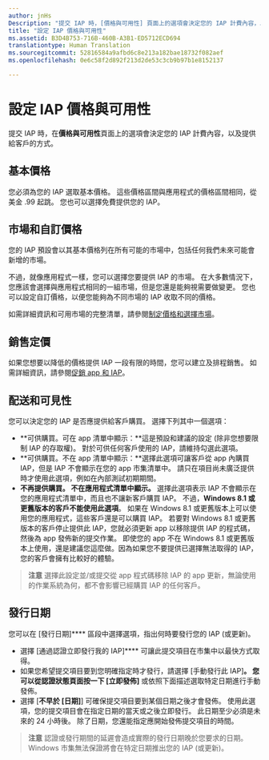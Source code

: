 ```yaml
---
author: jnHs
Description: "提交 IAP 時，[價格與可用性] 頁面上的選項會決定您的 IAP 計費內容，以及提供給客戶的方式。"
title: "設定 IAP 價格與可用性"
ms.assetid: B3D4B753-716B-460B-A3B1-ED5712ECD694
translationtype: Human Translation
ms.sourcegitcommit: 52816584a9afbd6c8e213a182bae18732f082aef
ms.openlocfilehash: 0e6c58f2d892f213d2de53c3cb9b97b1e8152137

---
```


# 設定 IAP 價格與可用性


提交 IAP 時，在**價格與可用性**頁面上的選項會決定您的 IAP 計費內容，以及提供給客戶的方式。

## 基本價格


您必須為您的 IAP 選取基本價格。 這些價格區間與應用程式的價格區間相同，從美金 .99 起跳。 您也可以選擇免費提供您的 IAP。

## 市場和自訂價格


您的 IAP 預設會以其基本價格列在所有可能的市場中，包括任何我們未來可能會新增的市場。

不過，就像應用程式一樣，您可以選擇您要提供 IAP 的市場。 在大多數情況下，您應該會選擇與應用程式相同的一組市場，但是您還是能夠視需要做變更。 您也可以設定自訂價格，以便您能夠為不同市場的 IAP 收取不同的價格。

如需詳細資訊和可用市場的完整清單，請參閱[制定價格和選擇市場](define-pricing-and-market-selection.md)。

## 銷售定價


如果您想要以降低的價格提供 IAP 一段有限的時間，您可以建立及排程銷售。 如需詳細資訊，請參閱[促銷 app 和 IAP](put-apps-and-iaps-on-sale.md)。

## 配送和可見性


您可以決定您的 IAP 是否應提供給客戶購買。 選擇下列其中一個選項：

-   **可供購買。可在 app 清單中顯示：**這是預設和建議的設定 (除非您想要限制 IAP 的存取權)。 對於可供任何客戶使用的 IAP，請維持勾選此選項。
-   **可供購買。不在 app 清單中顯示：**選擇此選項可讓客戶從 app 內購買 IAP，但是 IAP 不會顯示在您的 app 市集清單中。 請只在項目尚未廣泛提供時才使用此選項，例如在內部測試初期期間。
-   **不再提供購買。 不在應用程式清單中顯示。** 選擇此選項表示 IAP 不會顯示在您的應用程式清單中，而且也不讓新客戶購買 IAP。 不過，**Windows 8.1 或更舊版本的客戶不能使用此選項**。 如果在 Windows 8.1 或更舊版本上可以使用您的應用程式，這些客戶還是可以購買 IAP。 若要對 Windows 8.1 或更舊版本的客戶停止提供此 IAP，您就必須更新 app 以移除提供 IAP 的程式碼，然後為 app 發佈新的提交作業。 即使您的 app 不在 Windows 8.1 或更舊版本上使用，還是建議您這麼做。因為如果您不要提供已選擇無法取得的 IAP，您的客戶會擁有比較好的體驗。
    
 > **注意** 選擇此設定並/或提交從 app 程式碼移除 IAP 的 app 更新，無論使用的作業系統為何，都不會影響已經購買 IAP 的任何客戶。


## 發行日期

您可以在 [發行日期]**** 區段中選擇選項，指出何時要發行您的 IAP (或更新)。

-   選擇 [通過認證立即發行我的 IAP]**** 可讓此提交項目在市集中以最快方式取得。
-   如果您希望提交項目要到您明確指定時才發行，請選擇 [手動發行此 IAP]****。 您可以從認證狀態頁面按一下 [立即發佈]**** 或依照下面描述選取特定日期進行手動發佈。
-   選擇 [**不早於 \[日期\]**] 可確保提交項目要到某個日期之後才會發佈。 使用此選項，您的提交項目會在指定日期的當天或之後立即發行。 此日期至少必須是未來的 24 小時後。 除了日期，您還能指定應開始發佈提交項目的時間。

 > **注意** 認證或發行期間的延遲會造成實際的發行日期晚於您要求的日期。 Windows 市集無法保證將會在特定日期推出您的 IAP (或更新)。
 

 







<!--HONumber=Jun16_HO5-->


